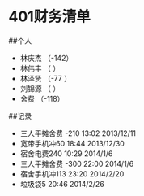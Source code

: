 # 401财务清单

##个人
- 林庆杰  （-142）
- 林伟丰  （    ）
- 林泽贤  （-77 ）
- 刘锦源  （    ）
- 舍费    （-118）

##记录
- 三人平摊舍费 -210  13:02 2013/12/11
- 宽带手机冲60 18:44 2013/12/30
- 宿舍电费240 10:29 2014/1/6
- 三人平摊舍费 -300 22:00 2014/1/6
- 宿舍手机冲113 23:20 2014/2/20
- 垃圾袋5 20:46 2014/2/26
